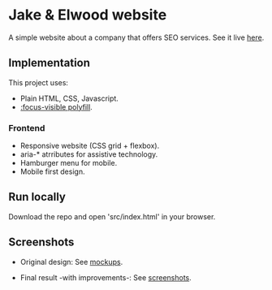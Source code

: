 # Jake & Elwood website

A simple website about a company that offers SEO services. See it live [here](https://tasxatzial.github.io/jake-elwood-website).

## Implementation

This project uses:

* Plain HTML, CSS, Javascript.
* [:focus-visible polyfill](https://github.com/WICG/focus-visible).

### Frontend

* Responsive website (CSS grid + flexbox).
* aria-* atrributes for assistive technology.
* Hamburger menu for mobile.
* Mobile first design.

## Run locally

Download the repo and open 'src/index.html' in your browser.

## Screenshots

* Original design: See [mockups](mockups/).

* Final result -with improvements-: See [screenshots](screenshots/).
